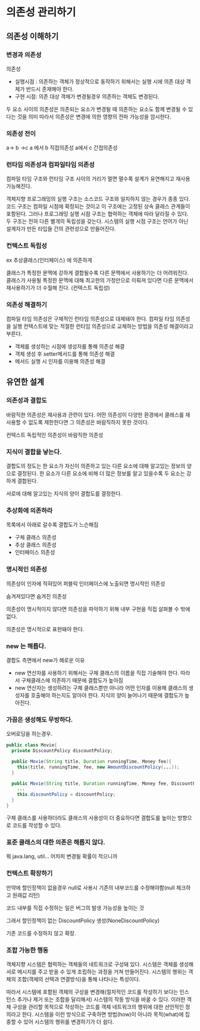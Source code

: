 # 의존성 관리하기

## 의존성 이해하기

### 변경과 의존성

의존성

-   실행시점 : 의존하는 객체가 정상적으로 동작하기 위해서는 실행 시에 의존 대상 객체가 반드시 존재해야 한다.
-   구현 시점: 의존 대상 객체가 변경될경우 의존하는 객체도 변경된다.

두 요소 사이의 의존성은 의존되는 요소가 변경될 때 의존하는 요소도 함께 변경될 수 있다는 것을 의미 따라서 의존성은 변경에 의한 영향의 전파 가능성을 암시한다.

### 의존성 전이

a-> b ->c a 에서 b 직접의존성 a에서 c 간접의존성

### 런타임 의존성과 컴파일타임 의존성

컴파일 타임 구조와 런타임 구조 사이의 거리가 멀면 멀수록 설계가 유연해지고 재사용 가능해진다.

객체지향 프로그래밍의 실행 구조는 소스코드 구조와 일치하지 않는 경우가 종종 있다. 코드 구조는 컴파일 시점에 확정되는 것이고 이 구조에는 고정된 상속 클래스 관계들이 포함된다. 그러나 프로그래밍 실행 시점 구조는 협력하는 객체에 따라 달라질 수 있다. 두 구조는 전혀 다른 별개의 독립성을 갖는다. 시스템의 실행 시점 구조는 언어가 아닌 설계자가 만든 타입들 간의 관련성으로 만들어진다.

### 컨텍스트 독립성

ex 추상클래스(인터페이스) 에 의존하게

클래스가 특정한 문맥에 강하게 결합될수록 다른 문맥에서 사용하기는 더 어려워진다. 클래스가 사용될 특정한 문맥에 대해 최고한의 가정만으로 이뤄져 있다면 다른 문맥에서 재사용하기가 더 수월해 진다. (컨텍스트 독립성)

### 의존성 해결하기

컴파일 타임 의존성은 구체적인 런타임 의존성으로 대체돼야 한다.
컴파일 타임 의존성을 실행 컨텍스트에 맞는 적절한 런타임 의존성으로 교체하는 방법을 의존성 해결이라고 부른다.

-   객체를 생성하는 시점에 생성자를 통해 의존성 해결
-   객체 생성 후 setter메서드를 통해 의존성 해결
-   메서드 실행 시 인자를 이용해 의존성 해결

## 유연한 설계

### 의존성과 결합도

바람직한 의존성은 재사용과 관련이 있다. 어떤 의존성이 다양한 환경에서 클래스를 재사용할 수 없도록 제한한다면 그 의존성은 바람직하지 못한 것이다.

컨텍스트 독립적인 의존성이 바람직한 의존성

### 지식이 결합을 낳는다.

결합도의 정도는 한 요소가 자신이 의존하고 있는 다른 요소에 대해 알고있는 정보의 양으로 결정된다. 한 요소가 다른 요소에 비해 더 많은 정보를 알고 있을수록 두 요소는 강하게 결합된다.

서로에 대해 알고있는 지식의 양이 결합도를 결정한다.

### 추상화에 의존하라

목록에서 아래로 갈수록 결합도가 느슨해짐

-   구체 클래스 의존성
-   추상 클래스 의존성
-   인터페이스 의존성

### 명시적인 의존성

의존성이 인자에 적혀있어 퍼블릭 인터페이스에 노출되면 명시적인 의존성

숨겨져있다면 숨겨진 의존성

의존성이 명시적이지 않다면 의존성을 파악하기 위해 내부 구현을 직접 살펴볼 수 밖에 없다.

의존성은 명시적으로 표현돼야 한다.

### new 는 해롭다.

결합도 측면에서 new가 해로운 이유

-   new 연산자를 사용하기 위해서는 구체 클래스의 이름을 직접 기술해야 한다. 따라서 구체클래스에 의존하기 때문에 결합도가 높아짐
-   new 연산자는 생성하려는 구체 클래스뿐만 아니라 어떤 인자를 이용해 클래스의 생성자를 호출해야 하는지도 알아야 한다. 지식의 양이 늘어나기 때문에 결합도가 높아진다.

### 가끔은 생성해도 무방하다.

오버로딩을 하는경우.

```java
public class Movie{
  private DiscountPolicy discountPolicy;

  public Movie(String title, Duration runningTime, Money fee){
    this(title, runningTime, fee, new AmountDiscountPolicy(...));
  }

  public Movie(String title, Duration runningTime, Money fee, DiscountPolicy discountPolicy){
    ...
    this.discountPolicy = discountPolicy;
  }
}
```

구체 클래스를 사용하더라도 클래스의 사용성이 더 중요하다면 결합도를 높이는 방향으로 코드를 작성할 수 있다.

### 표준 클래스의 대한 의존은 해롭지 않다.

뭐 java.lang, util... 어차피 변경될 확률이 적으니까

### 컨텍스트 확장하기

만약에 할인정책이 없을경우 null로 사용시 기존의 내부코드를 수정해야함(null 체크하고 원래값 리턴)

코드 내부를 직접 수정하는 일은 버그의 발생 가능성을 높이는 것

그래서 할인정책이 없는 DiscountPolicy 생성(NoneDiscountPolicy)

기존 코드를 수정하지 않고 확장.

### 조합 가능한 행동

객체지향 시스템은 협력하는 객체들의 네트워크로 구성돼 있다. 시스템은 객체를 생성해 서로 메시지를 주고 받을 수 있게 조립하는 과정을 거쳐 만들어진다. 시스템의 행위는 객체의 조합(객체의 선택과 연결방식)을 통해 나타나는 특성이다.

따라서 시스템에 포함된 객체의 구성을 변경해(절차적인 코드를 작성하기 보다는 인스턴스 추가나 제거 또는 조합을 달리해서) 시스템의 작동 방식을 바꿀 수 있다. 이러한 객체 구성을 관리할 목적으로 작성하는 코드를 객체 네트워크의 행위에 대한 선언적인 정의라고 한다. 시스템을 이런 방식으로 구축하면 방법(how)이 아니라 목적(what)에 집중할 수 있어 시스템의 행위를 변경하기가 더 쉽다.
